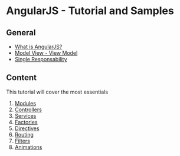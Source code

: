 # AngularJS - Tutorial and Samples

## General
* [What is AngularJS?](http://)    
* [Model View - View Model](http://)
* [Single Responsability]()

## Content
This tutorial will cover the most essentials
1. [Modules]()
2. [Controllers]()
3. [Services]()
4. [Factories]()
5. [Directives]()
6. [Routing]()
7. [Filters]()
8. [Animations]()